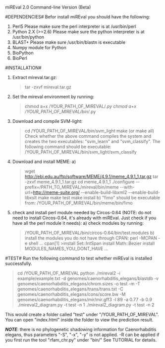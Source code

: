 miREval 2.0 Command-line Version (Beta)

#DEPENDENCIES#
Befor install miREval you should have the following:
1. Perl5
   Please make sure the perl interpreter is at /usr/bin/perl
2. Python 2.X (>=2.6)
   Please make sure the python interpreter is at /usr/bin/python
3. BLAST+
   Please make sure /usr/bin/blastn is executable
4. Numpy module for Python
5. BioPython
6. BioPerl


#INSTALLATION#
1. Extract mireval.tar.gz:
   > tar -zxvf mireval.tar.gz

2. Set the mireval environment by running:
   > chmod a+x /YOUR_PATH_OF_MIREVAL/*.py
   > chmod a+x /YOUR_PATH_OF_MIREVAL/bin/*.py

3. Download and compile SVM-light:
   > cd /YOUR_PATH_OF_MIREVAL/bin/svm_light
   > make (or make all)
   Check whether the above command compiles the system and creates the two executables: "svm_learn" and "svm_classify". The following command should be executable:
   > /YOUR_PATH_OF_MIREVAL/bin/svm_light/svm_classify

4. Download and install MEME:
   a) 
   > wget http://ebi.edu.au/ftp/software/MEME/4.9.1/meme_4.9.1_1.tar.gz
   > tar -zxvf meme_4.9.1_1.tar.gz
   > cd meme_4.9.1_1
   > ./configure --prefix=/PATH_TO_MIREVAL/mireval/bin/meme --with-url=http://meme-suite.org/ --enable-build-libxml2 --enable-build-libxslt
   > make
   > make test
   > make install
   b) "fimo" should be executable from:
   > /YOUR_PATH_OF_MIREVAL/bin/meme/bin/fimo

5. check and install perl module needed by Circos-0.64 (NOTE: do not need to install Circos-0.64, it's already with miREval. Just check if you have all the perl module it needs):
   a) check modules by running:
   > /YOUR_PATH_OF_MIREVAL/bin/circos-0.64/bin/test.modules
   b) install the modules you do not have through CPAN:
   > perl -MCPAN -e shell
   ...
   > cpan[1] >install Set::IntSpan
   >install Math::Bezier
   >install MODULES_NAMES_YOU_DONT_HAVE
   ...


#TEST#
Run the following command to test whether miREval is installed successfully.

> cd /YOUR_PATH_OF_MIREVAL
> python ./mireval2 -i example/example.txt -d genomes/caenorhabditis_elegans/blastdb -v genomes/caenorhabditis_elegans/chrom.sizes -o test -m -T genomes/caenorhabditis_elegans/trans/trans.txt -C genomes/caenorhabditis_elegans/cons/score.bw -M genomes/caenorhabditis_elegans/mir/mir.gff3 -l 89 -a 0.77 -b 0.9
> ./mireval2_diagram.py -t test -n 1
> ./mireval2_diagram.py -t test -n 2

This would create a folder called "test" under "/YOUR_PATH_OF_MIREVAL". You can open "index.html" inside the folder to view the prediction result. 

***NOTE***: there is no phylogenetic shadowing information for Caenorhabditis elegans, thus parameters "-S", "-x", "-y" is not applied. 
            -R can be applied if you first run the tool "rfam_chr.py" under "bin/"
            See TUTORIAL for details.
